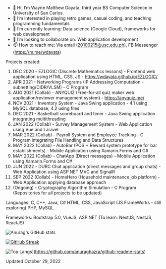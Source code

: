 - 👋 Hi, I’m Wayne Matthew Dayata, third year BS Computer Science in University of San Carlos.
- 👀 I’m interested in playing retro games, casual coding, and teaching programming fundamentals
- 🌱 I’m currently learning: Data science (Google Cloud), frameworks for web development 
- 💞️ I’m looking to collaborate on: Web application development
- 📫 How to reach me: Via email (20100215@usc.edu.ph), FB Messenger (https://m.me/wdayata)

Projects created:
1. DEC 2020 - EZLOGIC (Discrete Mathematics lessons) - Frontend web application using HTML, CSS, JS - https://wdayata.github.io/EZLOGIC/
2. APR 2021 - Networking Programs (IP Addressing Computation - subnetting/CIDR/VLSM) - C Program
3. AUG 2021 (Collab) - ANYQUIZ (Free-for-all quiz maker web application/reviewer management system) - https://anyquiz.me/
4. NOV 2021 - Inventory System - Java Swing application - 4.1 using MySQL database; 4.2 using files
5. DEC 2021 - Basketball scoreboard and timer - Java Swing application integrating multithreading
6. JAN 2022 (Collab) - Survey Management System - Web Application using Vue and Laravel 
7. MAR 2022 (Collab) - Payroll System and Employee Tracking - C Program integrating File Handling and Data Structures
8. MAY 2022 (Collab) - AutoBar (POS + Reward system prototype for bar establishments) - Mobile Application using Xamarin.Forms and C#
9. MAY 2022 (Collab) - ChatApp (Direct messages) - Mobile Application using Xamarin.Forms and C#
10. JUN 2022 - DURC Chat application (direct messages and group chats) - Web Application using ASP.NET MVC and SignalR
11. SEP 2022 (Collab) - HomeHero (Household maintenance job platform) - Web Application applying database approach
12. (Ongoing) - Cryptography Algorithm Simulation - C Program
(Repositories for all projects to be updated)

Languages:
C, C++, Java, C#
HTML, CSS, JavaScript (JS FrameWorks - still exploring)
PHP, MySQL

Frameworks:
Bootstrap 5.0, VueJS, ASP.NET
(To learn: NextJS, NestJS, ReactJS)

![Anurag's GitHub stats](https://github-readme-stats.vercel.app/api?username=20100215&count_private=true&theme=dark)

[![GitHub Streak](https://streak-stats.demolab.com/?user=20100215&theme=dark)](https://git.io/streak-stats)

![Top Langs](https://github-readme-stats.vercel.app/api/top-langs/?username=20100215&layout=compact&theme=dark)](https://github.com/anuraghazra/github-readme-stats)

<!---
20100215/20100215 is a ✨ special ✨ repository because its `README.md` (this file) appears on your GitHub profile.
You can click the Preview link to take a look at your changes.
--->

Updated October 29, 2022
